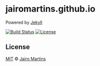 # jairomartins.github.io

Powered by [Jekyll](https://jekyllrb.com/)

[![Build Status](https://travis-ci.org/rafaell-lycan/rafaell-lycan.github.com.svg?branch=master)](https://travis-ci.org/rafaell-lycan/rafaell-lycan.github.com)
[![License](https://img.shields.io/github/license/vinkla/vinkla.github.io.svg?style=flat)](https://github.com/rafaell-lycan/rafaell-lycan.github.com/blob/master/LICENSE)

## License

[MIT](LICENSE) &copy; [Jairo Martins](https://jairomartins.me.com)
